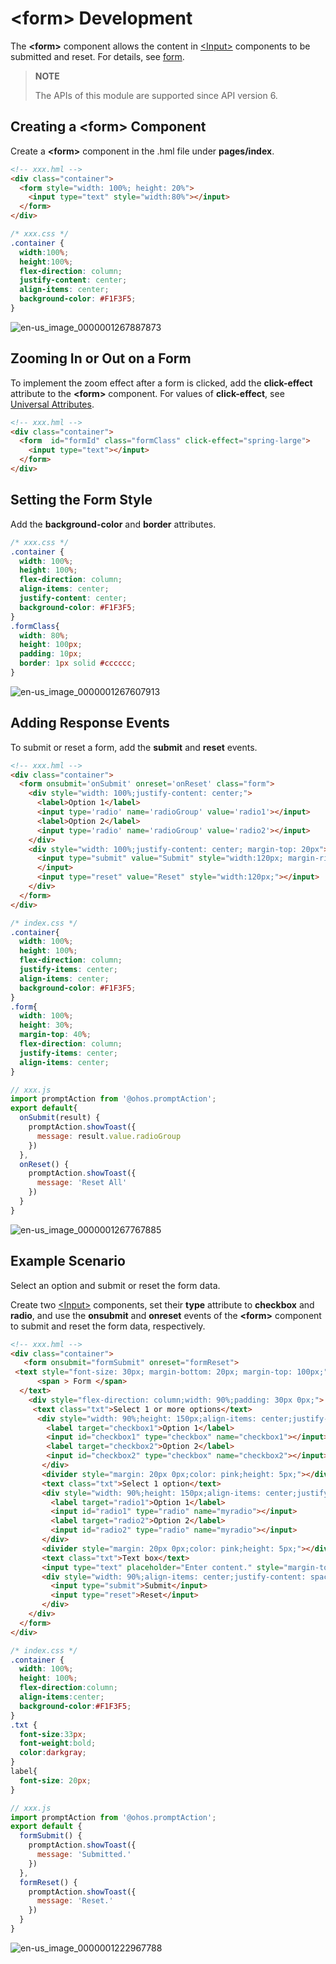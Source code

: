 # \<form> Development

The **\<form>** component allows the content in [\<Input>](../reference/arkui-js/js-components-basic-input.md) components to be submitted and reset. For details, see [form](../reference/arkui-js/js-components-container-form.md).


> **NOTE**
>
> The APIs of this module are supported since API version 6.


## Creating a \<form> Component

Create a **\<form>** component in the .hml file under **pages/index**.
```html
<!-- xxx.hml -->
<div class="container">
  <form style="width: 100%; height: 20%">  
    <input type="text" style="width:80%"></input>
  </form>
</div>
```

```css
/* xxx.css */
.container {
  width:100%;
  height:100%;
  flex-direction: column;
  justify-content: center;
  align-items: center;
  background-color: #F1F3F5;
}
```

![en-us_image_0000001267887873](figures/en-us_image_0000001267887873.png)


## Zooming In or Out on a Form

To implement the zoom effect after a form is clicked, add the **click-effect** attribute to the **\<form>** component. For values of **click-effect**, see [Universal Attributes](../reference/arkui-js/js-components-common-attributes.md).
```html
<!-- xxx.hml -->
<div class="container">
  <form  id="formId" class="formClass" click-effect="spring-large">
    <input type="text"></input>  
  </form>
</div>
```


## Setting the Form Style


Add the **background-color** and **border** attributes.


```css
/* xxx.css */
.container {
  width: 100%;
  height: 100%;
  flex-direction: column;
  align-items: center;
  justify-content: center;
  background-color: #F1F3F5;
}
.formClass{
  width: 80%;
  height: 100px;
  padding: 10px;
  border: 1px solid #cccccc;
}
```


![en-us_image_0000001267607913](figures/en-us_image_0000001267607913.gif)


## Adding Response Events

To submit or reset a form, add the **submit** and **reset** events.

```html
<!-- xxx.hml -->
<div class="container">
  <form onsubmit='onSubmit' onreset='onReset' class="form">
    <div style="width: 100%;justify-content: center;">
      <label>Option 1</label>
      <input type='radio' name='radioGroup' value='radio1'></input>
      <label>Option 2</label>
      <input type='radio' name='radioGroup' value='radio2'></input>
    </div>
    <div style="width: 100%;justify-content: center; margin-top: 20px">
      <input type="submit" value="Submit" style="width:120px; margin-right:20px;" >   
      </input>
      <input type="reset" value="Reset" style="width:120px;"></input>
    </div>
  </form>
</div>
```

```css
/* index.css */
.container{
  width: 100%;
  height: 100%;
  flex-direction: column;
  justify-items: center;
  align-items: center;
  background-color: #F1F3F5;
}
.form{
  width: 100%;
  height: 30%;
  margin-top: 40%;
  flex-direction: column;
  justify-items: center;
  align-items: center;
}
```

```js
// xxx.js
import promptAction from '@ohos.promptAction';
export default{
  onSubmit(result) {
    promptAction.showToast({
      message: result.value.radioGroup
    })
  },
  onReset() {
    promptAction.showToast({
      message: 'Reset All'
    })
  }
}
```


![en-us_image_0000001267767885](figures/en-us_image_0000001267767885.gif)


## Example Scenario

Select an option and submit or reset the form data.

Create two [\<Input>](../reference/arkui-js/js-components-basic-input.md) components, set their **type** attribute to **checkbox** and **radio**, and use the **onsubmit** and **onreset** events of the **\<form>** component to submit and reset the form data, respectively.

```html
<!-- xxx.hml -->
<div class="container">
   <form onsubmit="formSubmit" onreset="formReset">
 <text style="font-size: 30px; margin-bottom: 20px; margin-top: 100px;">
      <span > Form </span>
  </text>
    <div style="flex-direction: column;width: 90%;padding: 30px 0px;">
     <text class="txt">Select 1 or more options</text>
      <div style="width: 90%;height: 150px;align-items: center;justify-content: space-around;">
        <label target="checkbox1">Option 1</label>
        <input id="checkbox1" type="checkbox" name="checkbox1"></input>
        <label target="checkbox2">Option 2</label>
        <input id="checkbox2" type="checkbox" name="checkbox2"></input>
       </div>
       <divider style="margin: 20px 0px;color: pink;height: 5px;"></divider>
       <text class="txt">Select 1 option</text>
       <div style="width: 90%;height: 150px;align-items: center;justify-content: space-around;">
         <label target="radio1">Option 1</label>
         <input id="radio1" type="radio" name="myradio"></input>
         <label target="radio2">Option 2</label>
         <input id="radio2" type="radio" name="myradio"></input>
       </div>
       <divider style="margin: 20px 0px;color: pink;height: 5px;"></divider>
       <text class="txt">Text box</text>
       <input type="text" placeholder="Enter content." style="margin-top: 50px;"></input>
       <div style="width: 90%;align-items: center;justify-content: space-between;margin: 40px;">
         <input type="submit">Submit</input>
         <input type="reset">Reset</input>
       </div>
    </div>
  </form>
</div>
```

```css
/* index.css */
.container {
  width: 100%;
  height: 100%;
  flex-direction:column;
  align-items:center;
  background-color:#F1F3F5;
}
.txt {
  font-size:33px;
  font-weight:bold;
  color:darkgray;
}
label{
  font-size: 20px;
}
```

```js
// xxx.js
import promptAction from '@ohos.promptAction';
export default {
  formSubmit() {
    promptAction.showToast({
      message: 'Submitted.'
    })
  },
  formReset() {
    promptAction.showToast({
      message: 'Reset.'
    })
  }
}
```

![en-us_image_0000001222967788](figures/en-us_image_0000001222967788.gif)
